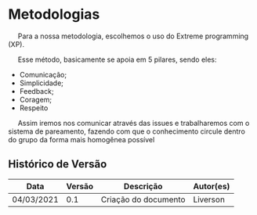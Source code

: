 # Metodologias

&nbsp;&nbsp;&nbsp;&nbsp; Para a nossa metodologia, escolhemos o uso do Extreme programming (XP).

&nbsp;&nbsp;&nbsp;&nbsp; Esse método, basicamente se apoia em 5 pilares, sendo eles:

* Comunicação;
* Simplicidade;
* Feedback;
* Coragem;
* Respeito

&nbsp;&nbsp;&nbsp;&nbsp; Assim iremos nos comunicar através das issues e trabalharemos com o sistema de pareamento, fazendo com que o conhecimento circule dentro do grupo da forma mais homogênea possível

## Histórico de Versão

| Data       | Versão | Descrição        | Autor(es)      |
| ---------- | ------ | ---------------- | -------------- |
| 04/03/2021 | 0.1    | Criação do documento| Liverson |
